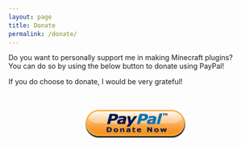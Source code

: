 ```yaml
---
layout: page
title: Donate
permalink: /donate/
---
```


Do you want to personally support me in making Minecraft plugins?  
You can do so by using the below button to donate using PayPal!  
  
If you do choose to donate, I would be very grateful!


<br>
<br>

<div align="center">
    <a href="https://paypal.me/erdiperdi/4.2" target="_blank">
        <img src="/assets/paypal-donate.png" width="200" />
    </a>
</div>
